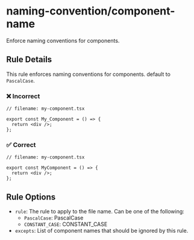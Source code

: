 # naming-convention/component-name

<!-- end auto-generated rule header -->

Enforce naming conventions for components.

## Rule Details

This rule enforces naming conventions for components. default to `PascalCase`.

### ❌ Incorrect

```tsx
// filename: my-component.tsx

export const My_Component = () => {
  return <div />;
};
```

### ✅ Correct

```tsx
// filename: my-component.tsx

export const MyComponent = () => {
  return <div />;
};
```

## Rule Options

- `rule`: The rule to apply to the file name. Can be one of the following:
  - `PascalCase`: PascalCase
  - `CONSTANT_CASE`: CONSTANT_CASE
- `excepts`: List of component names that should be ignored by this rule.
